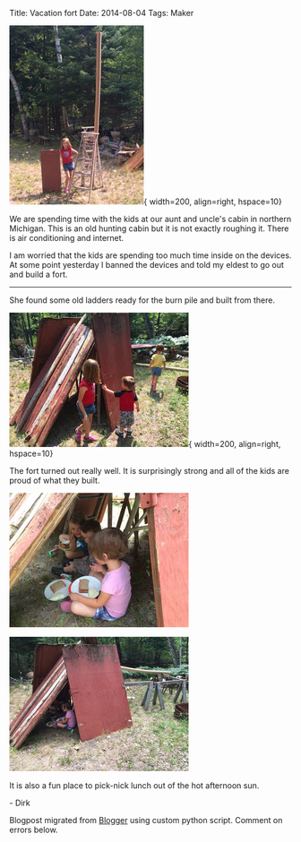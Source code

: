 Title: Vacation fort
Date: 2014-08-04
Tags: Maker


![./images/blogger-image-559300753.jpg](../images/blogger-image-559300753.jpg){ width=200, align=right, hspace=10}

We are spending time with the kids at our aunt and uncle's cabin in northern
Michigan.  This is an old hunting cabin but it is not exactly roughing it.
There is air conditioning and internet.  

I am worried that the kids are spending too much time inside on the devices.
At some point yesterday I banned the devices and told my eldest to go out and
build a fort.

---  

She found some old ladders ready for the burn pile and built from there.

![./images/blogger-image-1964742467.jpg](../images/blogger-image-1964742467.jpg){ width=200, align=right, hspace=10}

The fort turned out really well.  It is surprisingly strong and all of the
kids are proud of what they built.

![./images/blogger-image--1836650834.jpg](../images/blogger-image--1836650834.jpg)  

![./images/blogger-image-988089399.jpg](../images/blogger-image-988089399.jpg)

It is also a fun place to pick-nick lunch out of the hot afternoon sun.  

\- Dirk




Blogpost migrated from [Blogger](https://apprenticemaker.blogspot.com/2014/08/vacation-fort.html) using custom python script. Comment on errors below.
